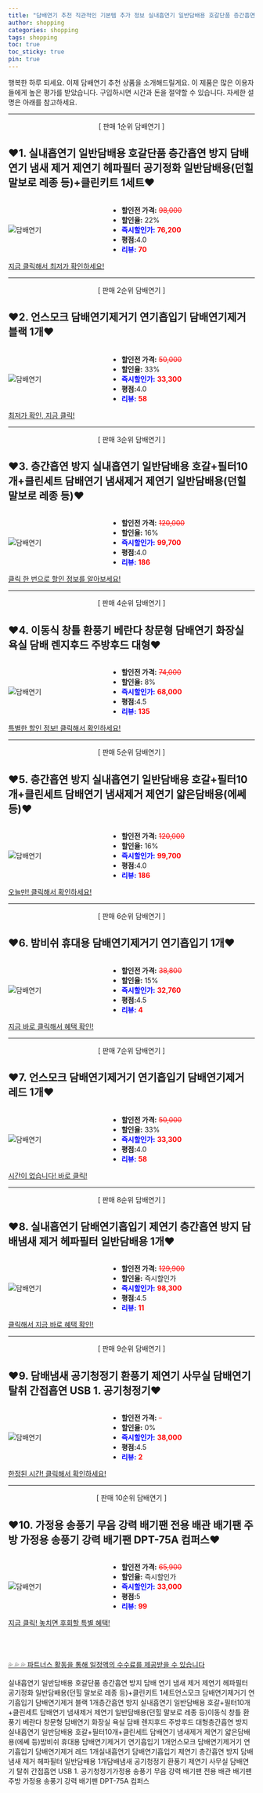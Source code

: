 ```yaml
---
title: "담배연기 추천 직관적인 기본템 추가 정보 실내흡연기 일반담배용 호갈단품 층간흡연 방지"
author: shopping
categories: shopping
tags: shopping
toc: true
toc_sticky: true
pin: true
---
```

행복한 하루 되세요. 이제 담배연기 추천 상품을 소개해드릴게요. 이 제품은 많은 이용자들에게 높은 평가를 받았습니다. 구입하시면 시간과 돈을 절약할 수 있습니다. 자세한 설명은 아래를 참고하세요.

---
<p class="toplist" style="margin: 0 auto; display: block; width: fit-content;">[ 판매 1순위 담배연기 ]</p>

<h2><strong>❤️1. 실내흡연기 일반담배용 호갈단품 층간흡연 방지 담배 연기 냄새 제거 제연기 헤파필터 공기정화 일반담배용(던힐 말보로 레종 등)+클린키트 1세트❤️</strong></h2>

<div style="display: flex; align-items: center;">
    <div style="flex: 0.4;">
        <img src="https://thumbnail6.coupangcdn.com/thumbnails/remote/230x230ex/image/vendor_inventory/dcb0/0a9dc798f858a34b6912f1f41d26e98111e95c2101a00f9099d8500a3730.jpg" alt="담배연기" style="max-width: 100%;">
    </div>
    <div style="flex: 0.6; margin-left: 10px;">
        <ul>
            <li><strong>할인전 가격:</strong> <del style="color: red;">98,000</del></li>
            <li><strong>할인율:</strong> 22%</li>
            <li><span style='color:blue'><strong>즉시할인가:</strong></span> <span style='color:red'><strong>76,200</strong></span></li>
            <li><strong>평점:</strong>4.0</li>
            <li><span style='color:blue'><strong>리뷰:</strong></span> <span style='color:red'><strong>70</strong></span></li>
        </ul>
    </div>
</div>
<div class="center">
    <a href="https://William4Davisa.github.io?lptag=AF9450613&subid=githubio&pageKey=7356067559&traceid=V0-153&itemId=18940722032&vendorItemId=80498104965" class="myButton">
        지금 클릭해서 최저가 확인하세요!
    </a>
</div>


---
<p class="toplist" style="margin: 0 auto; display: block; width: fit-content;">[ 판매 2순위 담배연기 ]</p>

<h2><strong>❤️2. 언스모크 담배연기제거기 연기흡입기 담배연기제거 블랙 1개❤️</strong></h2>

<div style="display: flex; align-items: center;">
    <div style="flex: 0.4;">
        <img src="https://thumbnail8.coupangcdn.com/thumbnails/remote/230x230ex/image/vendor_inventory/2b02/6622606a2125dfc4138b70025cb1036c0b7cf8319375b848c7bd372074fa.jpg" alt="담배연기" style="max-width: 100%;">
    </div>
    <div style="flex: 0.6; margin-left: 10px;">
        <ul>
            <li><strong>할인전 가격:</strong> <del style="color: red;">50,000</del></li>
            <li><strong>할인율:</strong> 33%</li>
            <li><span style='color:blue'><strong>즉시할인가:</strong></span> <span style='color:red'><strong>33,300</strong></span></li>
            <li><strong>평점:</strong>4.0</li>
            <li><span style='color:blue'><strong>리뷰:</strong></span> <span style='color:red'><strong>58</strong></span></li>
        </ul>
    </div>
</div>
<div class="center">
    <a href="https://William4Davisa.github.io?lptag=AF9450613&subid=githubio&pageKey=7123604504&traceid=V0-153&itemId=17842569405&vendorItemId=83001898617" class="myButton">
        최저가 확인, 지금 클릭!
    </a>
</div>


---
<p class="toplist" style="margin: 0 auto; display: block; width: fit-content;">[ 판매 3순위 담배연기 ]</p>

<h2><strong>❤️3. 층간흡연 방지 실내흡연기 일반담배용 호갈+필터10개+클린세트 담배연기 냄새제거 제연기 일반담배용(던힐 말보로 레종 등)❤️</strong></h2>

<div style="display: flex; align-items: center;">
    <div style="flex: 0.4;">
        <img src="https://thumbnail8.coupangcdn.com/thumbnails/remote/230x230ex/image/vendor_inventory/2334/863a587aa20ba2363bc7e425161e2afd50cc22501741aab8c30c5512af4d.jpg" alt="담배연기" style="max-width: 100%;">
    </div>
    <div style="flex: 0.6; margin-left: 10px;">
        <ul>
            <li><strong>할인전 가격:</strong> <del style="color: red;">120,000</del></li>
            <li><strong>할인율:</strong> 16%</li>
            <li><span style='color:blue'><strong>즉시할인가:</strong></span> <span style='color:red'><strong>99,700</strong></span></li>
            <li><strong>평점:</strong>4.0</li>
            <li><span style='color:blue'><strong>리뷰:</strong></span> <span style='color:red'><strong>186</strong></span></li>
        </ul>
    </div>
</div>
<div class="center">
    <a href="https://William4Davisa.github.io?lptag=AF9450613&subid=githubio&pageKey=7356060661&traceid=V0-153&itemId=18940690305&vendorItemId=80950238816" class="myButton">
        클릭 한 번으로 할인 정보를 알아보세요!
    </a>
</div>


---
<p class="toplist" style="margin: 0 auto; display: block; width: fit-content;">[ 판매 4순위 담배연기 ]</p>

<h2><strong>❤️4. 이동식 창틀 환풍기 베란다 창문형 담배연기 화장실 욕실 담배 렌지후드 주방후드 대형❤️</strong></h2>

<div style="display: flex; align-items: center;">
    <div style="flex: 0.4;">
        <img src="https://thumbnail6.coupangcdn.com/thumbnails/remote/230x230ex/image/vendor_inventory/138c/c400de715ec5e4b7860948245dd63569679844081965f53ef3593e4daf94.png" alt="담배연기" style="max-width: 100%;">
    </div>
    <div style="flex: 0.6; margin-left: 10px;">
        <ul>
            <li><strong>할인전 가격:</strong> <del style="color: red;">74,000</del></li>
            <li><strong>할인율:</strong> 8%</li>
            <li><span style='color:blue'><strong>즉시할인가:</strong></span> <span style='color:red'><strong>68,000</strong></span></li>
            <li><strong>평점:</strong>4.5</li>
            <li><span style='color:blue'><strong>리뷰:</strong></span> <span style='color:red'><strong>135</strong></span></li>
        </ul>
    </div>
</div>
<div class="center">
    <a href="https://William4Davisa.github.io?lptag=AF9450613&subid=githubio&pageKey=7266224203&traceid=V0-153&itemId=18519847525&vendorItemId=85658935695" class="myButton">
        특별한 할인 정보! 클릭해서 확인하세요!
    </a>
</div>


---
<p class="toplist" style="margin: 0 auto; display: block; width: fit-content;">[ 판매 5순위 담배연기 ]</p>

<h2><strong>❤️5. 층간흡연 방지 실내흡연기 일반담배용 호갈+필터10개+클린세트 담배연기 냄새제거 제연기 얇은담배용(에쎄 등)❤️</strong></h2>

<div style="display: flex; align-items: center;">
    <div style="flex: 0.4;">
        <img src="https://thumbnail8.coupangcdn.com/thumbnails/remote/230x230ex/image/vendor_inventory/2334/863a587aa20ba2363bc7e425161e2afd50cc22501741aab8c30c5512af4d.jpg" alt="담배연기" style="max-width: 100%;">
    </div>
    <div style="flex: 0.6; margin-left: 10px;">
        <ul>
            <li><strong>할인전 가격:</strong> <del style="color: red;">120,000</del></li>
            <li><strong>할인율:</strong> 16%</li>
            <li><span style='color:blue'><strong>즉시할인가:</strong></span> <span style='color:red'><strong>99,700</strong></span></li>
            <li><strong>평점:</strong>4.0</li>
            <li><span style='color:blue'><strong>리뷰:</strong></span> <span style='color:red'><strong>186</strong></span></li>
        </ul>
    </div>
</div>
<div class="center">
    <a href="https://William4Davisa.github.io?lptag=AF9450613&subid=githubio&pageKey=7356060661&traceid=V0-153&itemId=18940690306&vendorItemId=80950238807" class="myButton">
        오늘만! 클릭해서 확인하세요!
    </a>
</div>


---
<p class="toplist" style="margin: 0 auto; display: block; width: fit-content;">[ 판매 6순위 담배연기 ]</p>

<h2><strong>❤️6. 밤비쉬 휴대용 담배연기제거기 연기흡입기 1개❤️</strong></h2>

<div style="display: flex; align-items: center;">
    <div style="flex: 0.4;">
        <img src="https://thumbnail6.coupangcdn.com/thumbnails/remote/230x230ex/image/vendor_inventory/96c3/2356ea409b48b809b219980efab65dd5b37030ad9f51370d584fe775519d.png" alt="담배연기" style="max-width: 100%;">
    </div>
    <div style="flex: 0.6; margin-left: 10px;">
        <ul>
            <li><strong>할인전 가격:</strong> <del style="color: red;">38,800</del></li>
            <li><strong>할인율:</strong> 15%</li>
            <li><span style='color:blue'><strong>즉시할인가:</strong></span> <span style='color:red'><strong>32,760</strong></span></li>
            <li><strong>평점:</strong>4.5</li>
            <li><span style='color:blue'><strong>리뷰:</strong></span> <span style='color:red'><strong>4</strong></span></li>
        </ul>
    </div>
</div>
<div class="center">
    <a href="https://William4Davisa.github.io?lptag=AF9450613&subid=githubio&pageKey=7695015069&traceid=V0-153&itemId=20587213984&vendorItemId=87662137548" class="myButton">
        지금 바로 클릭해서 혜택 확인!
    </a>
</div>


---
<p class="toplist" style="margin: 0 auto; display: block; width: fit-content;">[ 판매 7순위 담배연기 ]</p>

<h2><strong>❤️7. 언스모크 담배연기제거기 연기흡입기 담배연기제거 레드 1개❤️</strong></h2>

<div style="display: flex; align-items: center;">
    <div style="flex: 0.4;">
        <img src="https://thumbnail10.coupangcdn.com/thumbnails/remote/230x230ex/image/vendor_inventory/cfa8/ff2da25939b7cc18e1d98f2afc511a3321ac7b2b7bd73be570d7b2f5807f.jpg" alt="담배연기" style="max-width: 100%;">
    </div>
    <div style="flex: 0.6; margin-left: 10px;">
        <ul>
            <li><strong>할인전 가격:</strong> <del style="color: red;">50,000</del></li>
            <li><strong>할인율:</strong> 33%</li>
            <li><span style='color:blue'><strong>즉시할인가:</strong></span> <span style='color:red'><strong>33,300</strong></span></li>
            <li><strong>평점:</strong>4.0</li>
            <li><span style='color:blue'><strong>리뷰:</strong></span> <span style='color:red'><strong>58</strong></span></li>
        </ul>
    </div>
</div>
<div class="center">
    <a href="https://William4Davisa.github.io?lptag=AF9450613&subid=githubio&pageKey=7123604504&traceid=V0-153&itemId=15789139552&vendorItemId=83001898623" class="myButton">
        시간이 없습니다! 바로 클릭!
    </a>
</div>


---
<p class="toplist" style="margin: 0 auto; display: block; width: fit-content;">[ 판매 8순위 담배연기 ]</p>

<h2><strong>❤️8. 실내흡연기 담배연기흡입기 제연기 층간흡연 방지 담배냄새 제거 헤파필터 일반담배용 1개❤️</strong></h2>

<div style="display: flex; align-items: center;">
    <div style="flex: 0.4;">
        <img src="https://thumbnail6.coupangcdn.com/thumbnails/remote/230x230ex/image/vendor_inventory/b33f/74368c6146da0e3597153b1ed34c7239425984e849b92730a6a3081c70f0.jpg" alt="담배연기" style="max-width: 100%;">
    </div>
    <div style="flex: 0.6; margin-left: 10px;">
        <ul>
            <li><strong>할인전 가격:</strong> <del style="color: red;">129,900</del></li>
            <li><strong>할인율:</strong> 즉시할인가</li>
            <li><span style='color:blue'><strong>즉시할인가:</strong></span> <span style='color:red'><strong>98,300</strong></span></li>
            <li><strong>평점:</strong>4.5</li>
            <li><span style='color:blue'><strong>리뷰:</strong></span> <span style='color:red'><strong>11</strong></span></li>
        </ul>
    </div>
</div>
<div class="center">
    <a href="https://William4Davisa.github.io?lptag=AF9450613&subid=githubio&pageKey=7779176430&traceid=V0-153&itemId=21020936892&vendorItemId=88111909301" class="myButton">
        클릭해서 지금 바로 혜택 확인!
    </a>
</div>


---
<p class="toplist" style="margin: 0 auto; display: block; width: fit-content;">[ 판매 9순위 담배연기 ]</p>

<h2><strong>❤️9. 담배냄새 공기청정기 환풍기 제연기 사무실 담배연기 탈취 간접흡연 USB 1. 공기청정기❤️</strong></h2>

<div style="display: flex; align-items: center;">
    <div style="flex: 0.4;">
        <img src="https://thumbnail8.coupangcdn.com/thumbnails/remote/230x230ex/image/vendor_inventory/9a51/e6337fd483e4f6c321d7b0216760a4172be8d322a3f5c9098a7208e2d407.png" alt="담배연기" style="max-width: 100%;">
    </div>
    <div style="flex: 0.6; margin-left: 10px;">
        <ul>
            <li><strong>할인전 가격:</strong> <del style="color: red;">-</del></li>
            <li><strong>할인율:</strong> 0%</li>
            <li><span style='color:blue'><strong>즉시할인가:</strong></span> <span style='color:red'><strong>38,000</strong></span></li>
            <li><strong>평점:</strong>4.5</li>
            <li><span style='color:blue'><strong>리뷰:</strong></span> <span style='color:red'><strong>2</strong></span></li>
        </ul>
    </div>
</div>
<div class="center">
    <a href="https://William4Davisa.github.io?lptag=AF9450613&subid=githubio&pageKey=7846173114&traceid=V0-153&itemId=21373113600&vendorItemId=88430388422" class="myButton">
        한정된 시간! 클릭해서 확인하세요!
    </a>
</div>


---
<p class="toplist" style="margin: 0 auto; display: block; width: fit-content;">[ 판매 10순위 담배연기 ]</p>

<h2><strong>❤️10. 가정용 송풍기 무음 강력 배기팬 전용 배관 배기팬 주방 가정용 송풍기 강력 배기팬 DPT-75A 컴퍼스❤️</strong></h2>

<div style="display: flex; align-items: center;">
    <div style="flex: 0.4;">
        <img src="https://thumbnail9.coupangcdn.com/thumbnails/remote/230x230ex/image/vendor_inventory/25ad/3c33b192a2c6928f4d6b6509f89638b00eae3f1706310628bddd596ac7bb.jpg" alt="담배연기" style="max-width: 100%;">
    </div>
    <div style="flex: 0.6; margin-left: 10px;">
        <ul>
            <li><strong>할인전 가격:</strong> <del style="color: red;">65,900</del></li>
            <li><strong>할인율:</strong> 즉시할인가</li>
            <li><span style='color:blue'><strong>즉시할인가:</strong></span> <span style='color:red'><strong>33,000</strong></span></li>
            <li><strong>평점:</strong>5</li>
            <li><span style='color:blue'><strong>리뷰:</strong></span> <span style='color:red'><strong>99</strong></span></li>
        </ul>
    </div>
</div>
<div class="center">
    <a href="https://William4Davisa.github.io?lptag=AF9450613&subid=githubio&pageKey=8223004768&traceid=V0-153&itemId=23640621828&vendorItemId=90666040258" class="myButton">
        지금 클릭! 놓치면 후회할 특별 혜택!
    </a>
</div>

<br><br><br>[💦 💦 💦 파트너스 활동을 통해 일정액의 수수료를 제공받을 수 있습니다](https://link.coupang.com/a/bcpT2c)<br><br>실내흡연기 일반담배용 호갈단품 층간흡연 방지 담배 연기 냄새 제거 제연기 헤파필터 공기정화 일반담배용(던힐 말보로 레종 등)+클린키트 1세트언스모크 담배연기제거기 연기흡입기 담배연기제거 블랙 1개층간흡연 방지 실내흡연기 일반담배용 호갈+필터10개+클린세트 담배연기 냄새제거 제연기 일반담배용(던힐 말보로 레종 등)이동식 창틀 환풍기 베란다 창문형 담배연기 화장실 욕실 담배 렌지후드 주방후드 대형층간흡연 방지 실내흡연기 일반담배용 호갈+필터10개+클린세트 담배연기 냄새제거 제연기 얇은담배용(에쎄 등)밤비쉬 휴대용 담배연기제거기 연기흡입기 1개언스모크 담배연기제거기 연기흡입기 담배연기제거 레드 1개실내흡연기 담배연기흡입기 제연기 층간흡연 방지 담배냄새 제거 헤파필터 일반담배용 1개담배냄새 공기청정기 환풍기 제연기 사무실 담배연기 탈취 간접흡연 USB 1. 공기청정기가정용 송풍기 무음 강력 배기팬 전용 배관 배기팬 주방 가정용 송풍기 강력 배기팬 DPT-75A 컴퍼스